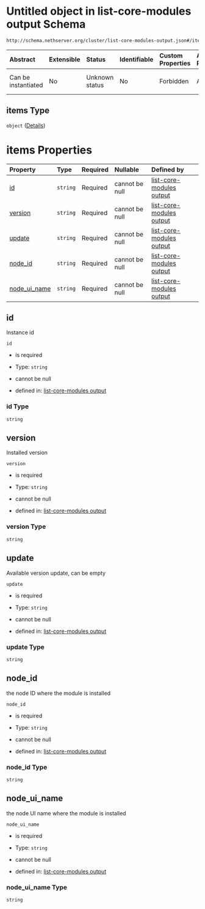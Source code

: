 # Untitled object in list-core-modules output Schema

```txt
http://schema.nethserver.org/cluster/list-core-modules-output.json#/items/properties/instances/items
```



| Abstract            | Extensible | Status         | Identifiable | Custom Properties | Additional Properties | Access Restrictions | Defined In                                                                                      |
| :------------------ | :--------- | :------------- | :----------- | :---------------- | :-------------------- | :------------------ | :---------------------------------------------------------------------------------------------- |
| Can be instantiated | No         | Unknown status | No           | Forbidden         | Allowed               | none                | [list-core-modules-output.json\*](cluster/list-core-modules-output.json "open original schema") |

## items Type

`object` ([Details](list-core-modules-output-items-properties-instances-items.md))

# items Properties

| Property                        | Type     | Required | Nullable       | Defined by                                                                                                                                                                                                                                      |
| :------------------------------ | :------- | :------- | :------------- | :---------------------------------------------------------------------------------------------------------------------------------------------------------------------------------------------------------------------------------------------- |
| [id](#id)                       | `string` | Required | cannot be null | [list-core-modules output](list-core-modules-output-items-properties-instances-items-properties-id.md "http://schema.nethserver.org/cluster/list-core-modules-output.json#/items/properties/instances/items/properties/id")                     |
| [version](#version)             | `string` | Required | cannot be null | [list-core-modules output](list-core-modules-output-items-properties-instances-items-properties-version.md "http://schema.nethserver.org/cluster/list-core-modules-output.json#/items/properties/instances/items/properties/version")           |
| [update](#update)               | `string` | Required | cannot be null | [list-core-modules output](list-core-modules-output-items-properties-instances-items-properties-update.md "http://schema.nethserver.org/cluster/list-core-modules-output.json#/items/properties/instances/items/properties/update")             |
| [node\_id](#node_id)            | `string` | Required | cannot be null | [list-core-modules output](list-core-modules-output-items-properties-instances-items-properties-node_id.md "http://schema.nethserver.org/cluster/list-core-modules-output.json#/items/properties/instances/items/properties/node_id")           |
| [node\_ui\_name](#node_ui_name) | `string` | Required | cannot be null | [list-core-modules output](list-core-modules-output-items-properties-instances-items-properties-node_ui_name.md "http://schema.nethserver.org/cluster/list-core-modules-output.json#/items/properties/instances/items/properties/node_ui_name") |

## id

Instance id

`id`

* is required

* Type: `string`

* cannot be null

* defined in: [list-core-modules output](list-core-modules-output-items-properties-instances-items-properties-id.md "http://schema.nethserver.org/cluster/list-core-modules-output.json#/items/properties/instances/items/properties/id")

### id Type

`string`

## version

Installed version

`version`

* is required

* Type: `string`

* cannot be null

* defined in: [list-core-modules output](list-core-modules-output-items-properties-instances-items-properties-version.md "http://schema.nethserver.org/cluster/list-core-modules-output.json#/items/properties/instances/items/properties/version")

### version Type

`string`

## update

Available version update, can be empty

`update`

* is required

* Type: `string`

* cannot be null

* defined in: [list-core-modules output](list-core-modules-output-items-properties-instances-items-properties-update.md "http://schema.nethserver.org/cluster/list-core-modules-output.json#/items/properties/instances/items/properties/update")

### update Type

`string`

## node\_id

the node ID where the module is installed

`node_id`

* is required

* Type: `string`

* cannot be null

* defined in: [list-core-modules output](list-core-modules-output-items-properties-instances-items-properties-node_id.md "http://schema.nethserver.org/cluster/list-core-modules-output.json#/items/properties/instances/items/properties/node_id")

### node\_id Type

`string`

## node\_ui\_name

the node UI name where the module is installed

`node_ui_name`

* is required

* Type: `string`

* cannot be null

* defined in: [list-core-modules output](list-core-modules-output-items-properties-instances-items-properties-node_ui_name.md "http://schema.nethserver.org/cluster/list-core-modules-output.json#/items/properties/instances/items/properties/node_ui_name")

### node\_ui\_name Type

`string`
